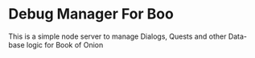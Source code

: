 # Debug Manager For Boo

This is a simple node server to manage Dialogs, Quests and other Data-base logic for Book of Onion

